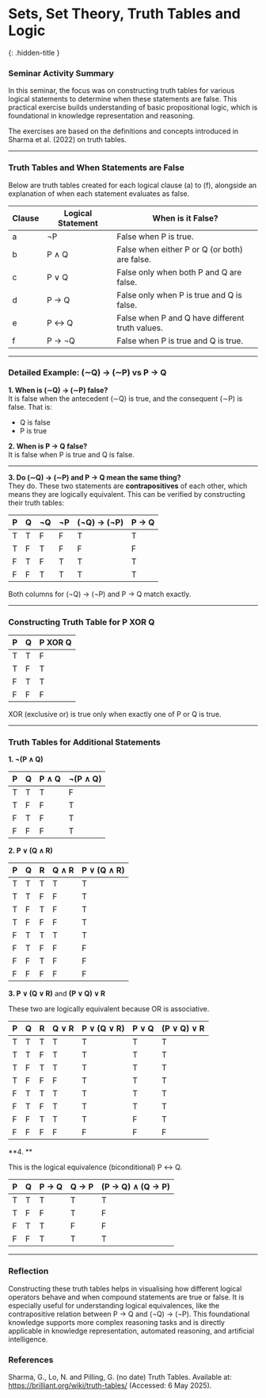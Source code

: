 # Sets, Set Theory, Truth Tables and Logic
{: .hidden-title }

### Seminar Activity Summary

In this seminar, the focus was on constructing truth tables for various logical statements to determine when these statements are false. This practical exercise builds understanding of basic propositional logic, which is foundational in knowledge representation and reasoning.

The exercises are based on the definitions and concepts introduced in Sharma et al. (2022) on truth tables.

---

### Truth Tables and When Statements are False

Below are truth tables created for each logical clause (a) to (f), alongside an explanation of when each statement evaluates as false.

| Clause | Logical Statement | When is it False?                          |
|--------|-------------------|-------------------------------------------|
| a      | ¬P                | False when P is true.                      |
| b      | P ∧ Q             | False when either P or Q (or both) are false. |
| c      | P ∨ Q             | False only when both P and Q are false.   |
| d      | P → Q             | False only when P is true and Q is false. |
| e      | P ↔ Q             | False when P and Q have different truth values. |
| f      | P → ¬Q            | False when P is true and Q is true.       |

---

### Detailed Example: (∼Q) → (∼P) vs P → Q

**1. When is (∼Q) → (∼P) false?**  
It is false when the antecedent (∼Q) is true, and the consequent (∼P) is false. That is:  
- Q is false  
- P is true  

**2. When is P → Q false?**  
It is false when P is true and Q is false.

---

**3. Do (∼Q) → (∼P) and P → Q mean the same thing?**  
They do. These two statements are **contrapositives** of each other, which means they are logically equivalent. This can be verified by constructing their truth tables:

| P | Q | ¬Q | ¬P | (¬Q) → (¬P) | P → Q |
|---|---|----|----|-------------|-------|
| T | T | F  | F  | T           | T     |
| T | F | T  | F  | F           | F     |
| F | T | F  | T  | T           | T     |
| F | F | T  | T  | T           | T     |

Both columns for (¬Q) → (¬P) and P → Q match exactly.

---

### Constructing Truth Table for P XOR Q

| P | Q | P XOR Q |
|---|---|---------|
| T | T | F       |
| T | F | T       |
| F | T | T       |
| F | F | F       |

XOR (exclusive or) is true only when exactly one of P or Q is true.

---

### Truth Tables for Additional Statements

**1. ¬(P ∧ Q)**

| P | Q | P ∧ Q | ¬(P ∧ Q) |
|---|---|-------|----------|
| T | T | T     | F        |
| T | F | F     | T        |
| F | T | F     | T        |
| F | F | F     | T        |

**2. P ∨ (Q ∧ R)**

| P | Q | R | Q ∧ R | P ∨ (Q ∧ R) |
|---|---|---|-------|-------------|
| T | T | T | T     | T           |
| T | T | F | F     | T           |
| T | F | T | F     | T           |
| T | F | F | F     | T           |
| F | T | T | T     | T           |
| F | T | F | F     | F           |
| F | F | T | F     | F           |
| F | F | F | F     | F           |

**3. P ∨ (Q ∨ R)** and **(P ∨ Q) ∨ R**

These two are logically equivalent because OR is associative.

| P | Q | R | Q ∨ R | P ∨ (Q ∨ R) | P ∨ Q | (P ∨ Q) ∨ R |
|---|---|---|-------|-------------|-------|-------------|
| T | T | T | T     | T           | T     | T           |
| T | T | F | T     | T           | T     | T           |
| T | F | T | T     | T           | T     | T           |
| T | F | F | F     | T           | T     | T           |
| F | T | T | T     | T           | T     | T           |
| F | T | F | T     | T           | T     | T           |
| F | F | T | T     | T           | F     | T           |
| F | F | F | F     | F           | F     | F           |

**4. **

This is the logical equivalence (biconditional) P ↔ Q.

| P | Q | P → Q | Q → P | (P → Q) ∧ (Q → P) |
|---|---|-------|-------|-------------------|
| T | T | T     | T     | T                 |
| T | F | F     | T     | F                 |
| F | T | T     | F     | F                 |
| F | F | T     | T     | T                 |

---

### Reflection

Constructing these truth tables helps in visualising how different logical operators behave and when compound statements are true or false. It is especially useful for understanding logical equivalences, like the contrapositive relation between P → Q and (¬Q) → (¬P). This foundational knowledge supports more complex reasoning tasks and is directly applicable in knowledge representation, automated reasoning, and artificial intelligence.


### References
Sharma, G., Lo, N. and Pilling, G. (no date) Truth Tables. Available at: https://brilliant.org/wiki/truth-tables/ (Accessed: 6 May 2025).